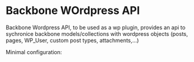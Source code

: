 Backbone WOrdpress API
====================

 Backbone Wordpress API, to be used as a wp plugin, provides an api to sychronice backbone models/collections with wordpress objects (posts, pages, WP_User, custom post types, attachments,...)
 
 Minimal configuration:
 
 
